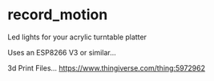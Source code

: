 # record_motion
Led lights for your acrylic turntable platter

Uses an ESP8266 V3 or similar...

3d Print Files...
https://www.thingiverse.com/thing:5972962
